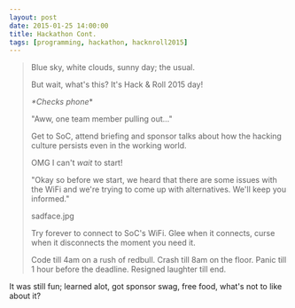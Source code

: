 ```yaml
---
layout: post
date: 2015-01-25 14:00:00
title: Hackathon Cont.
tags: [programming, hackathon, hacknroll2015]
---
```

> Blue sky, white clouds, sunny day; the usual.
> 
> But wait, what's this? It's Hack & Roll 2015 day!
> 
> *\*Checks phone*\*
>
> "Aww, one team member pulling out..."
> 
> Get to SoC, attend briefing and sponsor talks about how the hacking culture persists even in the working world.
> 
> OMG I can't *wait* to start!
> 
> "Okay so before we start, we heard that there are some issues with the WiFi and we're trying to come up with alternatives. We'll keep you informed."
> 
> sadface.jpg
> 
> Try forever to connect to SoC's WiFi. Glee when it connects, curse when it disconnects the moment you need it.
> 
> Code till 4am on a rush of redbull. Crash till 8am on the floor. Panic till 1 hour before the deadline. Resigned laughter till end.

It was still fun; learned alot, got sponsor swag, free food, what's not to like about it?

